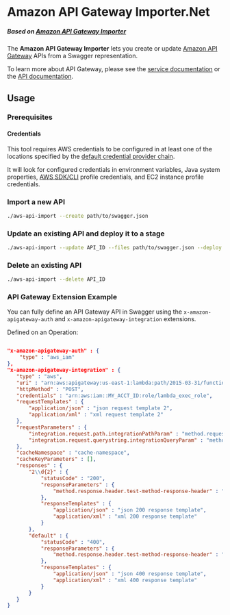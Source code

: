 # Amazon API Gateway Importer.Net 
##### Based on [Amazon API Gateway Importer][aws-apigateway-importer]
The **Amazon API Gateway Importer** lets you create or update [Amazon API Gateway][service-page] APIs from a Swagger representation.

To learn more about API Gateway, please see the [service documentation][service-docs] or the [API documentation][api-docs].

[service-page]: http://aws.amazon.com/api-gateway/
[service-docs]: http://docs.aws.amazon.com/apigateway/latest/developerguide/
[api-docs]: http://docs.aws.amazon.com/apigateway/api-reference
[aws-apigateway-importer]: https://github.com/awslabs/aws-apigateway-importer

## Usage

### Prerequisites

#### Credentials
This tool requires AWS credentials to be configured in at least one of the locations specified by the [default credential provider chain](http://docs.aws.amazon.com/AWSSdkDocsNET/V2/DeveloperGuide/net-dg-config-creds.html).

It will look for configured credentials in environment variables, Java system properties, [AWS SDK/CLI](http://aws.amazon.com/cli) profile credentials, and EC2 instance profile credentials.

### Import a new API

```sh
./aws-api-import --create path/to/swagger.json

```

### Update an existing API and deploy it to a stage

```sh
./aws-api-import --update API_ID --files path/to/swagger.json --deploy path/to/deployment.json  

```

### Delete an existing API

```sh
./aws-api-import --delete API_ID

```


### API Gateway Extension Example

You can fully define an API Gateway API in Swagger using the `x-amazon-apigateway-auth` and `x-amazon-apigateway-integration` extensions.

Defined on an Operation:

```json

"x-amazon-apigateway-auth" : {
    "type" : "aws_iam"
},
"x-amazon-apigateway-integration" : {
   "type" : "aws",
   "uri" : "arn:aws:apigateway:us-east-1:lambda:path/2015-03-31/functions/arn:aws:lambda:us-east-1:MY_ACCT_ID:function:helloWorld/invocations",
   "httpMethod" : "POST",
   "credentials" : "arn:aws:iam::MY_ACCT_ID:role/lambda_exec_role",
   "requestTemplates" : {
       "application/json" : "json request template 2",
       "application/xml" : "xml request template 2"
   },
   "requestParameters" : {
       "integration.request.path.integrationPathParam" : "method.request.querystring.latitude",
       "integration.request.querystring.integrationQueryParam" : "method.request.querystring.longitude"
   },
   "cacheNamespace" : "cache-namespace",
   "cacheKeyParameters" : [],
   "responses" : {
       "2\\d{2}" : {
           "statusCode" : "200",
           "responseParameters" : {
               "method.response.header.test-method-response-header" : "integration.response.header.integrationResponseHeaderParam1"
           },
           "responseTemplates" : {
               "application/json" : "json 200 response template",
               "application/xml" : "xml 200 response template"
           }
       },
       "default" : {
           "statusCode" : "400",
           "responseParameters" : {
               "method.response.header.test-method-response-header" : "'static value'"
           },
           "responseTemplates" : {
               "application/json" : "json 400 response template",
               "application/xml" : "xml 400 response template"
           }
       }
   }
}
```